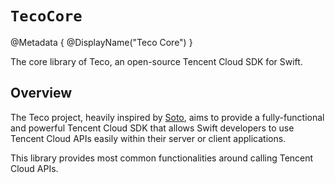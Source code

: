 #  ``TecoCore``

@Metadata {
    @DisplayName("Teco Core")
}

The core library of Teco, an open-source Tencent Cloud SDK for Swift.

## Overview

The Teco project, heavily inspired by [Soto](https://github.com/soto-project), aims to provide a fully-functional and powerful Tencent Cloud SDK that allows Swift developers to use Tencent Cloud APIs easily within their server or client applications.

This library provides most common functionalities around calling Tencent Cloud APIs.
